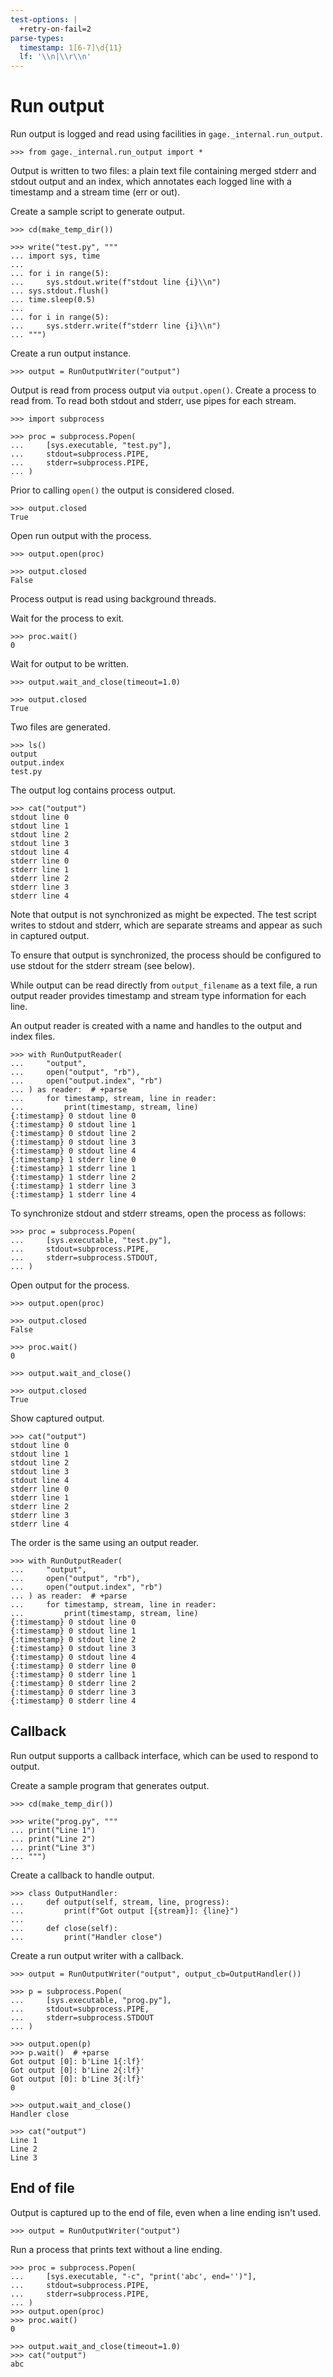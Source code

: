 ```yaml
---
test-options: |
  +retry-on-fail=2
parse-types:
  timestamp: 1[6-7]\d{11}
  lf: '\\n|\\r\\n'
---
```


# Run output

Run output is logged and read using facilities in
`gage._internal.run_output`.

    >>> from gage._internal.run_output import *

Output is written to two files: a plain text file containing merged
stderr and stdout output and an index, which annotates each logged line
with a timestamp and a stream time (err or out).

Create a sample script to generate output.

    >>> cd(make_temp_dir())

    >>> write("test.py", """
    ... import sys, time
    ...
    ... for i in range(5):
    ...     sys.stdout.write(f"stdout line {i}\\n")
    ... sys.stdout.flush()
    ... time.sleep(0.5)
    ...
    ... for i in range(5):
    ...     sys.stderr.write(f"stderr line {i}\\n")
    ... """)

Create a run output instance.

    >>> output = RunOutputWriter("output")

Output is read from process output via `output.open()`. Create a process
to read from. To read both stdout and stderr, use pipes for each stream.

    >>> import subprocess

    >>> proc = subprocess.Popen(
    ...     [sys.executable, "test.py"],
    ...     stdout=subprocess.PIPE,
    ...     stderr=subprocess.PIPE,
    ... )

Prior to calling `open()` the output is considered closed.

    >>> output.closed
    True

Open run output with the process.

    >>> output.open(proc)

    >>> output.closed
    False

Process output is read using background threads.

Wait for the process to exit.

    >>> proc.wait()
    0

Wait for output to be written.

    >>> output.wait_and_close(timeout=1.0)

    >>> output.closed
    True

Two files are generated.

    >>> ls()
    output
    output.index
    test.py

The output log contains process output.

    >>> cat("output")
    stdout line 0
    stdout line 1
    stdout line 2
    stdout line 3
    stdout line 4
    stderr line 0
    stderr line 1
    stderr line 2
    stderr line 3
    stderr line 4

Note that output is not synchronized as might be expected. The test
script writes to stdout and stderr, which are separate streams and
appear as such in captured output.

To ensure that output is synchronized, the process should be configured
to use stdout for the stderr stream (see below).

While output can be read directly from `output_filename` as a text file,
a run output reader provides timestamp and stream type information for
each line.

An output reader is created with a name and handles to the output and
index files.

    >>> with RunOutputReader(
    ...     "output",
    ...     open("output", "rb"),
    ...     open("output.index", "rb")
    ... ) as reader:  # +parse
    ...     for timestamp, stream, line in reader:
    ...         print(timestamp, stream, line)
    {:timestamp} 0 stdout line 0
    {:timestamp} 0 stdout line 1
    {:timestamp} 0 stdout line 2
    {:timestamp} 0 stdout line 3
    {:timestamp} 0 stdout line 4
    {:timestamp} 1 stderr line 0
    {:timestamp} 1 stderr line 1
    {:timestamp} 1 stderr line 2
    {:timestamp} 1 stderr line 3
    {:timestamp} 1 stderr line 4

To synchronize stdout and stderr streams, open the process as follows:

    >>> proc = subprocess.Popen(
    ...     [sys.executable, "test.py"],
    ...     stdout=subprocess.PIPE,
    ...     stderr=subprocess.STDOUT,
    ... )

Open output for the process.

    >>> output.open(proc)

    >>> output.closed
    False

    >>> proc.wait()
    0

    >>> output.wait_and_close()

    >>> output.closed
    True

Show captured output.

    >>> cat("output")
    stdout line 0
    stdout line 1
    stdout line 2
    stdout line 3
    stdout line 4
    stderr line 0
    stderr line 1
    stderr line 2
    stderr line 3
    stderr line 4

The order is the same using an output reader.

    >>> with RunOutputReader(
    ...     "output",
    ...     open("output", "rb"),
    ...     open("output.index", "rb")
    ... ) as reader:  # +parse
    ...     for timestamp, stream, line in reader:
    ...         print(timestamp, stream, line)
    {:timestamp} 0 stdout line 0
    {:timestamp} 0 stdout line 1
    {:timestamp} 0 stdout line 2
    {:timestamp} 0 stdout line 3
    {:timestamp} 0 stdout line 4
    {:timestamp} 0 stderr line 0
    {:timestamp} 0 stderr line 1
    {:timestamp} 0 stderr line 2
    {:timestamp} 0 stderr line 3
    {:timestamp} 0 stderr line 4

## Callback

Run output supports a callback interface, which can be used to respond
to output.

Create a sample program that generates output.

    >>> cd(make_temp_dir())

    >>> write("prog.py", """
    ... print("Line 1")
    ... print("Line 2")
    ... print("Line 3")
    ... """)

Create a callback to handle output.

    >>> class OutputHandler:
    ...     def output(self, stream, line, progress):
    ...         print(f"Got output [{stream}]: {line}")
    ...
    ...     def close(self):
    ...         print("Handler close")

Create a run output writer with a callback.

    >>> output = RunOutputWriter("output", output_cb=OutputHandler())

    >>> p = subprocess.Popen(
    ...     [sys.executable, "prog.py"],
    ...     stdout=subprocess.PIPE,
    ...     stderr=subprocess.STDOUT
    ... )

    >>> output.open(p)
    >>> p.wait()  # +parse
    Got output [0]: b'Line 1{:lf}'
    Got output [0]: b'Line 2{:lf}'
    Got output [0]: b'Line 3{:lf}'
    0

    >>> output.wait_and_close()
    Handler close

    >>> cat("output")
    Line 1
    Line 2
    Line 3

## End of file

Output is captured up to the end of file, even when a line ending isn't
used.

    >>> output = RunOutputWriter("output")

Run a process that prints text without a line ending.

    >>> proc = subprocess.Popen(
    ...     [sys.executable, "-c", "print('abc', end='')"],
    ...     stdout=subprocess.PIPE,
    ...     stderr=subprocess.PIPE,
    ... )
    >>> output.open(proc)
    >>> proc.wait()
    0

    >>> output.wait_and_close(timeout=1.0)
    >>> cat("output")
    abc
